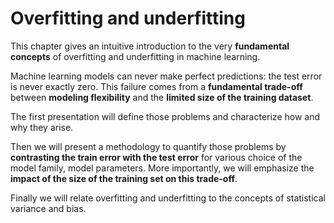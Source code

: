 # Overfitting and underfitting

This chapter gives an intuitive introduction to the very **fundamental concepts** of
overfitting and underfitting in machine learning.

Machine learning models can never make perfect predictions: the test error is
never exactly zero. This failure comes from a **fundamental trade-off** between
**modeling flexibility** and the **limited size of the training dataset**.

The first presentation will define those problems and characterize how and why
they arise.

Then we will present a methodology to quantify those problems by **contrasting the
train error with the test error** for various choice of the model family,
model parameters. More importantly, we will emphasize the **impact of the size of
the training set on this trade-off**.

Finally we will relate overfitting and underfitting to the concepts of
statistical variance and bias.

```{tableofcontents}ß

```
